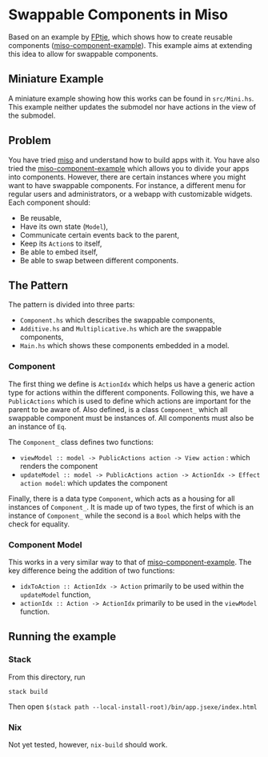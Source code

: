 # Swappable Components in Miso

Based on an example by [FPtje](https://github.com/FPtje), which shows how to create reusable
components ([miso-component-example](https://github.com/FPtje/miso-component-example)). This
example aims at extending this idea to allow for swappable components.

## Miniature Example

A miniature example showing how this works can be found in `src/Mini.hs`. This example neither
updates the submodel nor have actions in the view of the submodel.

## Problem

You have tried [miso](http://haskell-miso.org/) and understand how to build apps with it. You have
also tried the [miso-component-example](https://github.com/FPtje/miso-component-example) which
allows you to divide your apps into components. However, there are certain instances where you might
want to have swappable components. For instance, a different menu for regular users and
administrators, or a webapp with customizable widgets. Each component should:

- Be reusable,
- Have its own state (`Model`),
- Communicate certain events back to the parent,
- Keep its `Action`s to itself,
- Be able to embed itself,
- Be able to swap between different components.

## The Pattern

The pattern is divided into three parts:

- `Component.hs` which describes the swappable components,
- `Additive.hs` and `Multiplicative.hs` which are the swappable components,
- `Main.hs` which shows these components embedded in a model.

### Component

The first thing we define is `ActionIdx` which helps us have a generic action type for actions
within the different components. Following this, we have a `PublicActions` which is used to define
which actions are important for the parent to be aware of. Also defined, is a class `Component_`
which all swappable component must be instances of. All components must also be an instance of `Eq`.

The `Component_` class defines two functions:

- `viewModel :: model -> PublicActions action -> View action` : which renders the component
- `updateModel :: model -> PublicActions action -> ActionIdx -> Effect action model`: which updates
the component

Finally, there is a data type `Component`, which acts as a housing for all instances of
`Component_`. It is made up of two types, the first of which is an instance of `Component_` while
the second is a `Bool` which helps with the check for equality.

### Component Model

This works in a very similar way to that of [miso-component-example](https://github.com/FPtje/miso-component-example).
The key difference being the addition of two functions:

- `idxToAction :: ActionIdx -> Action` primarily to be used within the `updateModel` function,
- `actionIdx :: Action -> ActionIdx` primarily to be used in the `viewModel` function.

## Running the example

### Stack

From this directory, run

```
stack build
```

Then open `$(stack path --local-install-root)/bin/app.jsexe/index.html`


### Nix

Not yet tested, however, `nix-build` should work.
